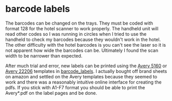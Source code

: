 # barcode labels

The barcodes can be changed on the trays. They must be coded with format 128 for the hotel scanner to work properly. The handheld unit will read other codes so I was running in circles when I tried to use the handheld to check my barcodes because they wouldn't work in the hotel. The other difficulty with the hotel barcodes is you can't see the laser so it is not apparent how wide the barcodes can be. Ultimately I found the scan width to be narrower than expected.

After much trial and error, new labels can be printed using the [Avery 5160](barcode_labels/Avery-30sheet-5160-code128-size20-A1F7.avery) or [Avery 22206](barcode_labels/18label-oval.avery) templates in [barcode_labels](barcode_labels/). I actually bought off brand sheets on amazon and settled on the Avery templates because they seemed to work and there was a reasonably intuitive online interface for creating the pdfs. If you stick with A1-F7 format you should be able to print the Avery*.pdf on the label pages and be done.
